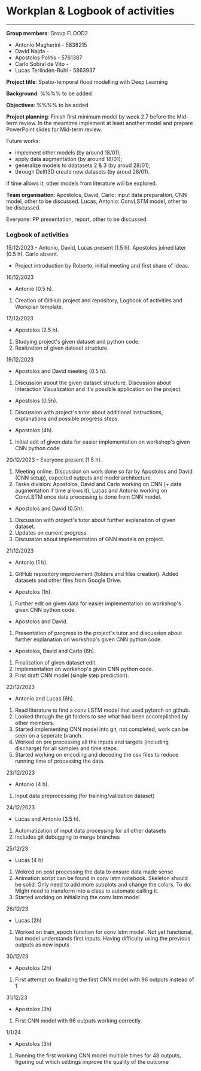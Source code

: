 # Workplan & Logbook of activities 

--------------------------------------------------------------

**Group members**:
Group FLOOD2
- Antonio Magherini - 5838215
- David Najda - 
- Apostolos Politis - 5761387
- Carlo Sobral de Vito - 
- Lucas Terlinden-Ruhl - 5863937

**Project title**:
Spatio-temporal flood modelling with Deep Learning

**Background**:
%%%% to be added

**Objectives**:
%%%% to be added

**Project planning**:
Finish first minimum model by week 2.7 before the Mid-term review.
In the meantime implement at least another model and prepare PowerPoint slides for Mid-term review.

Future works:
- implement other models (by around 18/01);
- apply data augmentation (by around 18/01);
- generalize models to ddatasets 2 & 3 (by aroud 28/01);
- through Delft3D create new datasets (by aroud 28/01).

If time allows it, other models from literature will be explored. 

**Team organisation**:
Apostolos, David, Carlo: input data preparation, CNN model, other to be discussed.
Lucas, Antonio: ConvLSTM model, other to be discussed.

Everyone: PP presentation, report, other to be discussed.

### Logbook of activities

15/12/2023 - Antonio, David, Lucas present (1.5 h). Apostolos joined later (0.5 h). Carlo absent. 
- Project introduction by Roberto, initial meeting and first share of ideas.

16/12/2023 
- Antonio (0.5 h). 
1. Creation of GitHub project and repository, Logbook of activities and Workplan template.

17/12/2023 
- Apostolos (2.5 h). 
1. Studying project's given dataset and python code. 
2. Realization of given dataset structure.

19/12/2023 
- Apostolos and David meeting (0.5 h). 
1. Discussion about the given dataset structure. Discussion about Interaction Visualization and it's possible application on the project.

- Apostolos (0.5h). 
1. Discussion with project's tutor about additional instructions, explanations and possible progress steps.

- Apostolos (4h). 
1. Initial edit of given data for easier implementation on workshop's given CNN python code.

20/12/2023 – Everyone present (1.5 h). 
1. Meeting online. Discussion on work done so far by Apostolos and David (CNN setup), expected outputs and model architecture. 
2. Tasks division: Apostolos, David and Carlo working on CNN (+ data augmentation if time allows it), Lucas and Antonio working on ConvLSTM once data processing is done from CNN model.
- Apostolos and David (0.5h). 
1. Discussion with project's tutor about further explanation of given dataset. 
2. Updates on current progress. 
3. Discussion about implementation of GNN models on project.

21/12/2023 
- Antonio (1 h). 
1. GitHub repository improvement (folders and files creation). Added datasets and other files from Google Drive.
- Apostolos (1h). 
1. Further edit on given data for easier implementation on workshop's given CNN python code.
- Apostolos and David. 
1. Presentation of progress to the project's tutor and discussion about further explanation on workshop's given CNN python code.
- Apostolos, David and Carlo (6h). 
1. Finalization of given dataset edit. 
2. Implementation on workshop's given CNN python code. 
3. First draft CNN model (single step prediction).

22/12/2023 
- Antonio and Lucas (6h). 
1. Read literature to find a conv LSTM model that used pytorch on github. 
2. Looked through the git folders to see what had been accomplished by other members. 
3. Started implementing CNN model into git, not completed, work can be seen on a seperate branch. 
4. Worked on pre processing all the inputs and targets (including discharge) for all samples and time steps. 
5. Started working on encoding and decoding the csv files to reduce running time of processing the data.

23/12/2023 
- Antonio (4 h). 
1. Input data preprocessing (for training/validation dataset)

24/12/2023
- Lucas and Antonio (3.5 h).
1. Automatization of input data processing for all other datasets
2. Includes git debugging to merge branches

25/12/23
- Lucas (4 h)
1. Wokred on post processing the data to ensure data made sense
2. Animation script can be found in conv lstm notebook. Skeleton should be solid. Only need to add more subplots and change the colors.
   To do: Might need to transform into a class to automate calling it.
3. Started working on initializing the conv lstm model

26/12/23
- Lucas (2h)
1. Worked on train_epoch function for conv lstm model. Not yet functional, but model understands first inputs.
   Having difficulty using the previous outputs as new inputs

30/12/23
- Apostolos (2h)
1. First attempt on finalizing the first CNN model with 96 outputs instead of 1

31/12/23
- Apostolos (3h)
1. First CNN model with 96 outputs working correctly.

1/1/24
- Apostolos (3h)
1. Running the first working CNN model multiple times for 48 outputs, figuring out which settings improve the quality of the outcome
